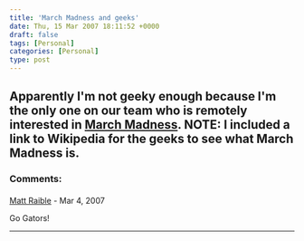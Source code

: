 ```yaml
---
title: 'March Madness and geeks'
date: Thu, 15 Mar 2007 18:11:52 +0000
draft: false
tags: [Personal]
categories: [Personal]
type: post
---
```


Apparently I'm not geeky enough because I'm the only one on our team who is remotely interested in [March Madness](http://en.wikipedia.org/wiki/NCAA_Men's_Division_I_Basketball_Championship). NOTE: I included a link to Wikipedia for the geeks to see what March Madness is.
---
### Comments:
#### 
[Matt Raible](http://raibledesigns.com "matt@raibledesigns.com") - <time datetime="2007-03-15 15:19:14">Mar 4, 2007</time>

Go Gators!
<hr />
